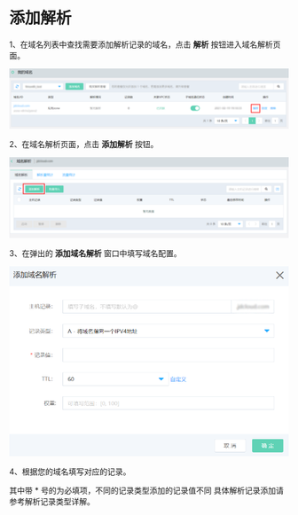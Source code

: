 # 添加解析

1、在域名列表中查找需要添加解析记录的域名，点击 **解析** 按钮进入域名解析页面。

![img](../../../../../image/privatezone/add-record01.png) 

2、在域名解析页面，点击 **添加解析** 按钮。

![img](../../../../../image/privatezone/add-record02.png)  

3、在弹出的 **添加域名解析** 窗口中填写域名配置。

![img](../../../../../image/privatezone/add-record03.png)  
 
4、根据您的域名填写对应的记录。

其中带 * 号的为必填项，不同的记录类型添加的记录值不同
具体解析记录添加请参考解析记录类型详解。
